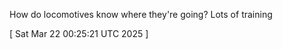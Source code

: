  
How do locomotives know where they're going? Lots of training
 
[ 
Sat Mar 22 00:25:21 UTC 2025
 ]
